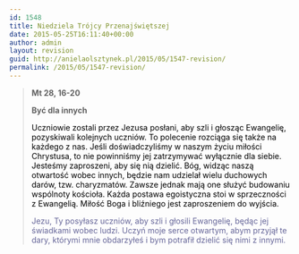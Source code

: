 ```yaml
---
id: 1548
title: Niedziela Trójcy Przenajświętszej
date: 2015-05-25T16:11:40+00:00
author: admin
layout: revision
guid: http://anielaolsztynek.pl/2015/05/1547-revision/
permalink: /2015/05/1547-revision/
---
```

> **Mt 28, 16-20**
> 
> **Być dla innych**
> 
> <span style="color: #000000;">Uczniowie zostali przez Jezusa posłani, aby szli i głosząc Ewangelię, pozyskiwali kolejnych uczniów. To polecenie rozciąga się także na każdego z nas. Jeśli doświadczyliśmy w naszym życiu miłości Chrystusa, to nie powinniśmy jej zatrzymywać wyłącznie dla siebie. Jesteśmy zaproszeni, aby się nią dzielić. Bóg, widząc naszą otwartość wobec innych, będzie nam udzielał wielu duchowych darów, tzw. charyzmatów. Zawsze jednak mają one służyć budowaniu wspólnoty kościoła. Każda postawa egoistyczna stoi w sprzeczności z Ewangelią. Miłość Boga i bliźniego jest zaproszeniem do wyjścia.</span>
> 
> <span style="color: #666699;">Jezu, Ty posyłasz uczniów, aby szli i głosili Ewangelię, będąc jej świadkami wobec ludzi. Uczyń moje serce otwartym, abym przyjął te dary, którymi mnie obdarzyłeś i bym potrafił dzielić się nimi z innymi.</span>